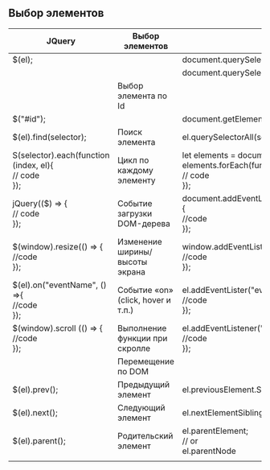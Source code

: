 
## Выбор элементов

| JQuery                                                       | Выбор элементов                    | vanillajs                                                                                                 |
| ------------------------------------------------------------ | ---------------------------------- | --------------------------------------------------------------------------------------------------------- |
| $(el);                                                       |                                    | document.querySelector(el);                                                                               |
|                                                              |                                    | document.querySelectorAll(el);                                                                            |
|                                                              | Выбор элемента по Id               |                                                                                                           |
| $("#id");                                                    |                                    | document.getElementById("id");                                                                            |
| $(el).find(selector);                                        | Поиск элемента                     | el.querySelectorAll(selector);                                                                            |
| S(selector).each(function (index, el){ <br>  // code <br>}); | Цикл по каждому элементу           | let elements = document.querySelectorAll(el); elements.forEach(function (el, index){ <br>  // code<br>}); |
| jQuery(($) => { <br>  // code <br>});                        | Событие загрузки DOM-дерева        | document.addEventListener("DOMContentLoaded", {<br>  //code<br>});                                        |
| $(window).resize(() => {<br>  //code<br>});                  | Изменение ширины/высоты экрана     | window.addEventListener("resize", () => {<br>  //code<br>});                                              |
| $(el).on("eventName", () =>{<br>  //code<br>});              | Событие «on» (click, hover и т.п.) | el.addEventLister("eventName", () => {<br>  //code<br>});                                                 |
| $(window).scroll (() => {<br>  //code<br>});                 | Выполнение функции при скролле     | el.addEventListener("sroll", () => {<br>  //code<br>});                                                   |
|                                                              | Перемещение по DOM                 |                                                                                                           |
| $(el).prev();                                                | Предыдущий элемент                 | el.previousElement.Sibling;                                                                               |
| $(el).next();                                                | Следующий элемент                  | el.nextElementSibling;                                                                                    |
| $(el).parent();                                              | Родительский элемент               | el.parentElement;<br>  // or<br>el.parentNode                                                             |
|                                                              |                                    |                                                                                                           |
